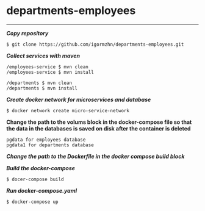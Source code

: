 # departments-employees
***
___Copy repository___
```
$ git clone https://github.com/igormzhn/departments-employees.git
```

___Сollect services with maven___
```
/employees-service $ mvn clean
/employees-service $ mvn install

/departments $ mvn clean
/departments $ mvn install
```

___Create docker network for microservices and database___
```
$ docker network create micro-service-network
```

__Сhange the path to the volums block in the docker-compose file so that the data in the databases is saved on disk after the container is deleted__
```
pgdata for employees database
pgdata1 for departments database
```

___Change the path to the Dockerfile in the docker compose build block___

___Build the docker-compose___
```
$ docer-compose build
```

___Run docker-compose.yaml___
```
$ docker-compose up
```

